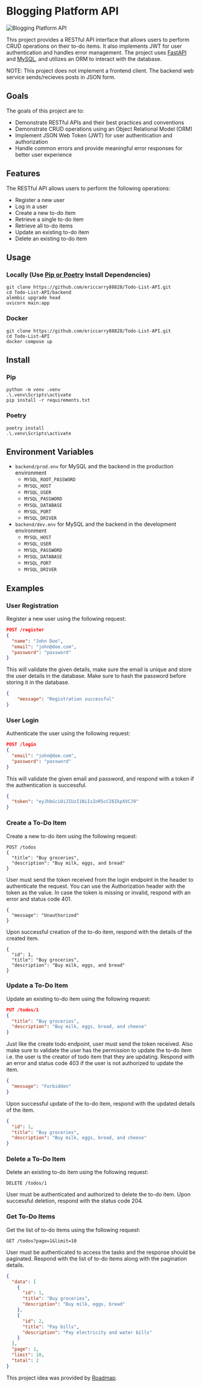 # Blogging Platform API

![Blogging Platform API](https://assets.roadmap.sh/guest/todo-list-api-bsrdd.png)

This project provides a RESTful API interface that allows users to perform CRUD operations on their to-do items. It also implements JWT for user authentication and handles error management. The project uses [FastAPI](https://fastapi.tiangolo.com/) and [MySQL](https://www.mysql.com/), and utilizes an ORM to interact with the database.

NOTE: This project does not implement a frontend client. The backend web service sends/recieves posts in JSON form. 

## Goals
The goals of this project are to:
- Demonstrate RESTful APIs and their best practices and conventions
- Demonstrate CRUD operations using an Object Relational Model (ORM)
- Implement JSON Web Token (JWT) for user authentication and authorization
- Handle common errors and provide meaningful error responses for better user experience

## Features
The RESTful API allows users to perform the following operations:
- Register a new user
- Log in a user
- Create a new to-do item
- Retrieve a single to-do item
- Retrieve all to-do items
- Update an existing to-do item
- Delete an existing to-do item

## Usage
### Locally (Use [Pip or Poetry](#Install) Install Dependencies)
```
git clone https://github.com/ericcarry88828/Todo-List-API.git
cd Todo-List-API/backend
alembic upgrade head
uvicorn main:app
```
### Docker
```
git clone https://github.com/ericcarry88828/Todo-List-API.git
cd Todo-List-API
docker compose up
```

## Install
### Pip
```
python -m venv .venv
.\.venv\Scripts\activate
pip install -r requirements.txt
```
### Poetry
```
poetry install
.\.venv\Scripts\activate
```


## Environment Variables
- `backend/prod.env` for MySQL and the backend in the production environment
    - `MYSQL_ROOT_PASSWORD`
    - `MYSQL_HOST`
    - `MYSQL_USER`
    - `MYSQL_PASSWORD`
    - `MYSQL_DATABASE`
    - `MYSQL_PORT`
    - `MYSQL_DRIVER`
- `backend/dev.env` for MySQL and the backend in the development environment
    - `MYSQL_HOST`
    - `MYSQL_USER`
    - `MYSQL_PASSWORD`
    - `MYSQL_DATABASE`
    - `MYSQL_PORT`
    - `MYSQL_DRIVER`

## Examples

### User Registration
Register a new user using the following request:

```json
POST /register
{
  "name": "John Doe",
  "email": "john@doe.com",
  "password": "password"
}
```

This will validate the given details, make sure the email is unique and store the user details in the database. Make sure to hash the password before storing it in the database.

```json
{
    "message": "Registration successful"
}
```

### User Login
Authenticate the user using the following request:

```json
POST /login
{
  "email": "john@doe.com",
  "password": "password"
}
```
This will validate the given email and password, and respond with a token if the authentication is successful.

```json
{
  "token": "eyJhbGciOiJIUzI1NiIsInR5cCI6IkpXVCJ9"
}
```

### Create a To-Do Item
Create a new to-do item using the following request:

```josn
POST /todos
{
  "title": "Buy groceries",
  "description": "Buy milk, eggs, and bread"
}
```
User must send the token received from the login endpoint in the header to authenticate the request. You can use the Authorization header with the token as the value. In case the token is missing or invalid, respond with an error and status code 401.

```josn
{
  "message": "Unauthorized"
}
```

Upon successful creation of the to-do item, respond with the details of the created item.

```josn
{
  "id": 1,
  "title": "Buy groceries",
  "description": "Buy milk, eggs, and bread"
}
```

### Update a To-Do Item
Update an existing to-do item using the following request:

```json
PUT /todos/1
{
  "title": "Buy groceries",
  "description": "Buy milk, eggs, bread, and cheese"
}
```

Just like the create todo endpoint, user must send the token received. Also make sure to validate the user has the permission to update the to-do item i.e. the user is the creator of todo item that they are updating. Respond with an error and status code 403 if the user is not authorized to update the item.

```json
{
  "message": "Forbidden"
}
```

Upon successful update of the to-do item, respond with the updated details of the item.

```json
{
  "id": 1,
  "title": "Buy groceries",
  "description": "Buy milk, eggs, bread, and cheese"
}
```

### Delete a To-Do Item
Delete an existing to-do item using the following request:
```
DELETE /todos/1
```
User must be authenticated and authorized to delete the to-do item. Upon successful deletion, respond with the status code 204.

### Get To-Do Items
Get the list of to-do items using the following request:

```
GET /todos?page=1&limit=10
```
User must be authenticated to access the tasks and the response should be paginated. Respond with the list of to-do items along with the pagination details.

```json
{
  "data": [
    {
      "id": 1,
      "title": "Buy groceries",
      "description": "Buy milk, eggs, bread"
    },
    {
      "id": 2,
      "title": "Pay bills",
      "description": "Pay electricity and water bills"
    }
  ],
  "page": 1,
  "limit": 10,
  "total": 2
}
```

This project idea was provided by [Roadmap](https://roadmap.sh/projects/todo-list-api).
